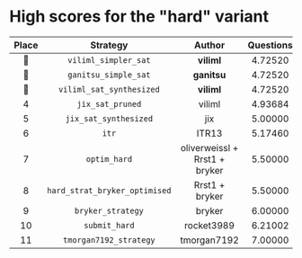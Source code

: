 # High scores for the "hard" variant

| Place | Strategy | Author | Questions | Complexity | Source |
|:-----:|:--------:|:------:|:---------:|:----------:|:------:|
| :1st_place_medal: | `viliml_simpler_sat` | **viliml** | 4.72520 | 317 | `20241015_010940_viliml_simpler_sat.py` |
| :2nd_place_medal: | `ganitsu_simple_sat` | **ganitsu** | 4.72520 | 1,077 | `20241013_113416_ganitsu_simple_sat.py` |
| :3rd_place_medal: | `viliml_sat_synthesized` | **viliml** | 4.72520 | 39,660 | `20240921_214752_viliml_sat_synthesized.py` |
| 4 | `jix_sat_pruned` | viliml | 4.93684 | 11,753 | `20240921_154610_jix_sat_pruned.py` |
| 5 | `jix_sat_synthesized` | jix | 5.00000 | 12,150 | `20240919_040726_jix_sat_synthesized.py` |
| 6 | `itr` | ITR13 | 5.17460 | 1,157 | `20241002_024613_itr.py` |
| 7 | `optim_hard` | oliverweissl + Rrst1 + bryker | 5.50000 | 261 | `20240920_210459_optim_hard.py` |
| 8 | `hard_strat_bryker_optimised` | Rrst1 + bryker | 5.50000 | 359 | `20240918_223240_hard_strat_bryker_optimised.py` |
| 9 | `bryker_strategy` | bryker | 6.00000 | 325 | `20240918_142447_bryker_strategy.py` |
| 10 | `submit_hard` | rocket3989 | 6.21002 | 1,023 | `20240918_223032_submit_hard.py` |
| 11 | `tmorgan7192_strategy` | tmorgan7192 | 7.00000 | 432 | `20240917_230605_tmorgan7192_strategy.py` |
